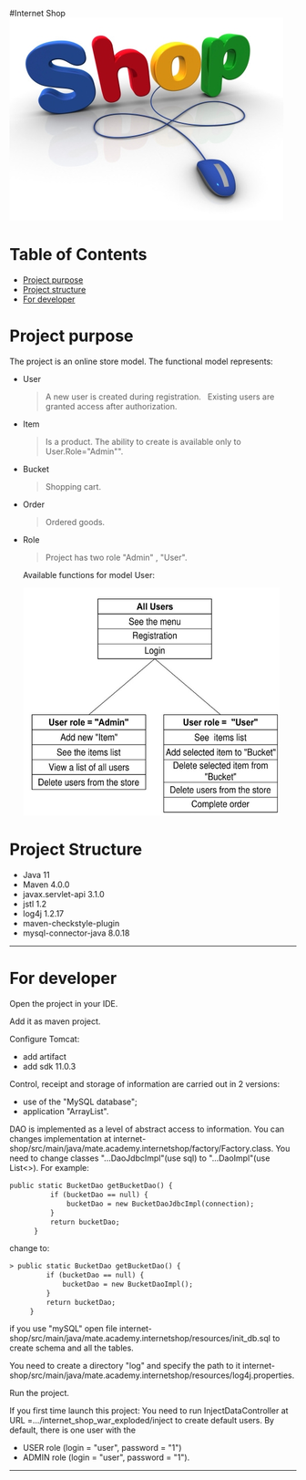 #Internet Shop
![shop](/images/online-shopping.jpg)

# Table of Contents
* [Project purpose](#purpose)
* [Project structure](#structure)
* [For developer](#developer-start)

# <a name="purpose"></a>Project purpose
The project is an online store model.
The functional model represents:
* User
  >A new user is created during registration.
   Existing users are granted access after authorization.
* Item
  >Is a product. The ability to create is available only to User.Role="Admin"".
* Bucket
  > Shopping cart.
* Order
  >Ordered goods.
* Role 
  >Project has  two role "Admin" , "User".
  
  Available functions for model User:
 
  <img src="/images/Чертеж1-Model.jpg" alt="auto"
	title="auto" width="450" height="400" />
  
# <a name="structure"></a>Project Structure
* Java 11
* Maven 4.0.0
* javax.servlet-api 3.1.0
* jstl 1.2
* log4j 1.2.17
* maven-checkstyle-plugin
* mysql-connector-java 8.0.18
<hr>

# <a name="developer-start"></a>For developer
Open the project in your IDE.

Add it as maven project.

Configure Tomcat:
* add artifact
* add sdk 11.0.3

 Control, receipt and storage of information are carried out in 2 versions:
 * use of the "MySQL database";
 * application "ArrayList".
 
  DAO is implemented as a level of abstract access to information.
  You can  changes implementation at internet-shop/src/main/java/mate.academy.internetshop/factory/Factory.class.
  You need to change classes "...DaoJdbcImpl"(use sql) to "...DaoImpl"(use List<>). For example:
  
 ```
 public static BucketDao getBucketDao() {
           if (bucketDao == null) {
               bucketDao = new BucketDaoJdbcImpl(connection);
           }
           return bucketDao;
       }
 ```
change to:
```
> public static BucketDao getBucketDao() {
         if (bucketDao == null) {
             bucketDao = new BucketDaoImpl();
         }
         return bucketDao;
     }
```

if you use "mySQL" open file internet-shop/src/main/java/mate.academy.internetshop/resources/init_db.sql to create schema and all the tables.

You need to create a directory "log" and specify the path to it internet-shop/src/main/java/mate.academy.internetshop/resources/log4j.properties.

Run the project.

If you first time launch this project:
You need to run InjectDataController at URL =.../internet_shop_war_exploded/inject to create default users.
By default, there is one user with the
 * USER role (login = "user", password = "1") 
 * ADMIN role (login = "user", password = "1").
<hr>

